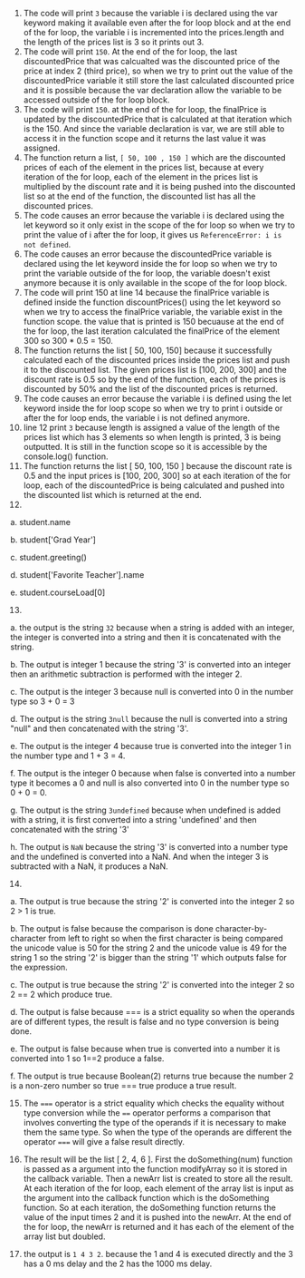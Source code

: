 1. The code will print `3` because the variable i is declared using the var keyword making it available even after the for loop block and at the end of the for loop, the variable i is incremented into the prices.length and the length of the prices list is 3 so it prints out 3. 
2. The code will print `150`. At the end of the for loop, the last discountedPrice that was calcualted was the discounted price of the price at index 2 (third price), so when we try to print out the value of the discountedPrice variable it still store the last calculated discounted price and it is possible because the var declaration allow the variable to be accessed outside of the for loop block.
3. The code will print `150`. at the end of the for loop, the finalPrice is updated by the discountedPrice that is calculated at that iteration which is the 150. And since the variable declaration is var, we are still able to access it in the function scope and it returns the last value it was assigned.
4. The function return a list, `[ 50, 100 , 150 ]` which are the discounted prices of each of the element in the prices list, because at every iteration of the for loop, each of the element in the prices list is multiplied by the discount rate and it is being pushed into the discounted list so at the end of the function, the discounted list has all the discounted prices.
5. The code causes an error because the variable i is declared using the let keyword so it only exist in the scope of the for loop so when we try to print the value of i after the for loop, it gives us `ReferenceError: i is not defined`.
6. The code causes an error because the discountedPrice variable is declared using the let keyword inside the for loop so when we try to print the variable outside of the for loop, the variable doesn't exist anymore because it is only available in the scope of the for loop block.
7. The code will print 150 at line 14 because the finalPrice variable is defined inside the function discountPrices() using the let keyword so when we try to access the finalPrice variable, the variable exist in the function scope. the value that is printed is 150 becuause at the end of the for loop, the last iteration calculated the finalPrice of the element 300 so 300 * 0.5 = 150.
8. The function returns the list [ 50, 100, 150] because it successfully calculated each of the discounted prices inside the prices list and push it to the discounted list. The given prices list is [100, 200, 300] and the discount rate is 0.5 so by the end of the function, each of the prices is discounted by 50% and the list of the discounted prices is returned.
9. The code causes an error because the variable i is defined using the let keyword inside the for loop scope so when we try to print i outside or after the for loop ends, the variable i is not defined anymore.
10. line 12 print `3` because length is assigned a value of the length of the prices list which has 3 elements so when length is printed, 3 is being outputted. It is still in the function scope so it is accessible by the console.log() function.
11. The function returns the list [ 50, 100, 150 ] because the discount rate is 0.5 and the input prices is [100, 200, 300] so at each iteration of the for loop, each of the discountedPrice is being calculated and pushed into the discounted list which is returned at the end.
12. 

a. student.name

b. student['Grad Year']

c. student.greeting()

d. student['Favorite Teacher'].name

e. student.courseLoad[0]

13. 

a. the output is the string `32` because when a string is added with an integer, the integer is converted into a string and then it is concatenated with the string.

b. The output is integer 1 because the string '3' is converted into an integer then an arithmetic subtraction is performed with the integer 2.

c. The output is the integer 3 because null is converted into 0 in the number type so 3 + 0 = 3

d. The output is the string `3null` because the null is converted into a string "null" and then concatenated with the string '3'.

e. The output is the integer 4 because true is converted into the integer 1 in the number type and 1 + 3 = 4.

f. The output is the integer 0 because when false is converted into a number type it becomes a 0 and null is also converted into 0 in the number type so 0 + 0 = 0.

g. The output is the string `3undefined` because when undefined is added with a string, it is first converted into a string 'undefined' and then concatenated with the string '3'

h. The output is `NaN` because the string '3' is converted into a number type and the undefined is converted into a NaN. And when the integer 3 is subtracted with a NaN, it produces a NaN.

14. 

a. The output is true because the string '2' is converted into the integer 2 so 2 > 1 is true.

b. The output is false because the comparison is done character-by-character from left to right so when the first character is being compared the unicode value is 50 for the string 2 and the unicode value is 49 for the string 1 so the string '2' is bigger than the string '1' which outputs false for the expression.

c. The output is true because the string '2' is converted into the integer 2 so 2 == 2 which produce true.

d. The output is false because === is a strict equality so when the operands are of different types, the result is false and no type conversion is being done.

e. The output is false because when true is converted into a number it is converted into 1 so 1==2 produce a false.

f. The output is true because Boolean(2) returns true because the number 2 is a non-zero number so true === true produce a true result.

15. The `===` operator is a strict equality which checks the equality without type conversion while the `==` operator performs a comparison that involves converting the type of the operands if it is necessary to make them the same type. So when the type of the operands are different the operator `===` will give a false result directly.

17. The result will be the list [ 2, 4, 6 ]. First the doSomething(num) function is passed as a argument into the function modifyArray so it is stored in the callback variable. Then a newArr list is created to store all the result. At each iteration of the for loop, each element of the array list is input as the argument into the callback function which is the doSomething function. So at each iteration, the doSomething function returns the value of the input times 2 and it is pushed into the newArr. At the end of the for loop, the newArr is returned and it has each of the element of the array list but doubled.

19. the output is `1 4 3 2`. because the 1 and 4 is executed directly and the 3 has a 0 ms delay and the 2 has the 1000 ms delay.

